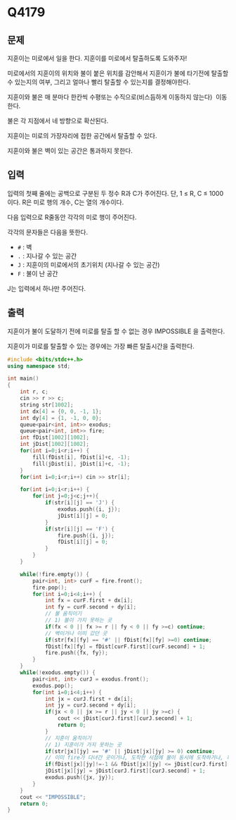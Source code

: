 # Q4179
## 문제

지훈이는 미로에서 일을 한다. 지훈이를 미로에서 탈출하도록 도와주자!

미로에서의 지훈이의 위치와 불이 붙은 위치를 감안해서 지훈이가 불에 타기전에 탈출할 수 있는지의 여부, 그리고 얼마나 빨리 탈출할 수 있는지를 결정해야한다.

지훈이와 불은 매 분마다 한칸씩 수평또는 수직으로(비스듬하게 이동하지 않는다)  이동한다.

불은 각 지점에서 네 방향으로 확산된다.

지훈이는 미로의 가장자리에 접한 공간에서 탈출할 수 있다.

지훈이와 불은 벽이 있는 공간은 통과하지 못한다.

## 입력

입력의 첫째 줄에는 공백으로 구분된 두 정수 R과 C가 주어진다. 단, 1 ≤ R, C ≤ 1000 이다. R은 미로 행의 개수, C는 열의 개수이다.

다음 입력으로 R줄동안 각각의 미로 행이 주어진다.

각각의 문자들은 다음을 뜻한다.

- `#`  : 벽
- `.` : 지나갈 수 있는 공간
- `J` : 지훈이의 미로에서의 초기위치 (지나갈 수 있는 공간)
- `F` : 불이 난 공간

J는 입력에서 하나만 주어진다.

## 출력

지훈이가 불이 도달하기 전에 미로를 탈출 할 수 없는 경우 IMPOSSIBLE 을 출력한다.

지훈이가 미로를 탈출할 수 있는 경우에는 가장 빠른 탈출시간을 출력한다.

```cpp
#include <bits/stdc++.h>
using namespace std;

int main()
{
    int r, c;
    cin >> r >> c;
    string str[1002];
    int dx[4] = {0, 0, -1, 1};
    int dy[4] = {1, -1, 0, 0};
    queue<pair<int, int>> exodus;
    queue<pair<int, int>> fire;
    int fDist[1002][1002];
    int jDist[1002][1002];
    for(int i=0;i<r;i++) {
        fill(fDist[i], fDist[i]+c, -1);
        fill(jDist[i], jDist[i]+c, -1);
    }
    for(int i=0;i<r;i++) cin >> str[i];

    for(int i=0;i<r;i++) {
        for(int j=0;j<c;j++){
            if(str[i][j] == 'J') {
                exodus.push({i, j});
                jDist[i][j] = 0;
            }
            if(str[i][j] == 'F') { 
                fire.push({i, j});
                fDist[i][j] = 0;
            }
        }
    }

    while(!fire.empty()) {
        pair<int, int> curF = fire.front();
        fire.pop();
        for(int i=0;i<4;i++) {
            int fx = curF.first + dx[i];
            int fy = curF.second + dy[i];
            // 불 움직이기
            // 1) 불이 가지 못하는 곳
            if(fx < 0 || fx >= r || fy < 0 || fy >=c) continue;
            // 벽이거나 이미 갔던 곳
            if(str[fx][fy] == '#' || fDist[fx][fy] >=0) continue;
            fDist[fx][fy] = fDist[curF.first][curF.second] + 1;
            fire.push({fx, fy});
        }
    }
    while(!exodus.empty()) {
        pair<int, int> curJ = exodus.front();
        exodus.pop(); 
        for(int i=0;i<4;i++) {
            int jx = curJ.first + dx[i];
            int jy = curJ.second + dy[i];
            if(jx < 0 || jx >= r || jy < 0 || jy >=c) {
                cout << jDist[curJ.first][curJ.second] + 1;
                return 0;
            }
            // 지훈이 움직이기
            // 1) 지훈이가 가지 못하는 곳
            if(str[jx][jy] == '#' || jDist[jx][jy] >= 0) continue;
            // 이미 fire가 다녀간 곳이거나, 도착한 시점에 불이 동시에 도착하거나, 혹은 자신보다 불이 더 빨리 도착하는 자리에 갈 수 없음.
            if(fDist[jx][jy]!=-1 && fDist[jx][jy] <= jDist[curJ.first][curJ.second]+1) continue;
            jDist[jx][jy] = jDist[curJ.first][curJ.second] + 1;
            exodus.push({jx, jy});
        }
    }
    cout << "IMPOSSIBLE";
    return 0;
}
```